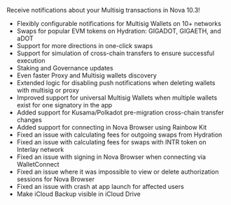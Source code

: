 
Receive notifications about your Multisig transactions in Nova 10.3!

- Flexibly configurable notifications for Multisig Wallets on 10+ networks
- Swaps for popular EVM tokens on Hydration: GIGADOT, GIGAETH, and aDOT
- Support for more directions in one-click swaps
- Support for simulation of cross-chain transfers to ensure successful execution
- Staking and Governance updates
- Even faster Proxy and Multisig wallets discovery
- Extended logic for disabling push notifications when deleting wallets with multisig or proxy
- Improved support for universal Multisig Wallets when multiple wallets exist for one signatory in the app
- Added support for Kusama/Polkadot pre-migration cross-chain transfer changes
- Added support for connecting in Nova Browser using Rainbow Kit
- Fixed an issue with calculating fees for outgoing swaps from Hydration
- Fixed an issue with calculating fees for swaps with INTR token on Interlay network
- Fixed an issue with signing in Nova Browser when connecting via WalletConnect
- Fixed an issue where it was impossible to view or delete authorization sessions for Nova Browser
- Fixed an issue with crash at app launch for affected users
- Make iCloud Backup visible in iCloud Drive
